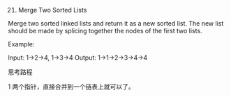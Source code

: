 21. Merge Two Sorted Lists

Merge two sorted linked lists and return it as a new sorted list. The new list should be made by splicing together the nodes of the first two lists.

Example:

Input: 1->2->4, 1->3->4
Output: 1->1->2->3->4->4

思考路程

1 两个指针，直接合并到一个链表上就可以了。
